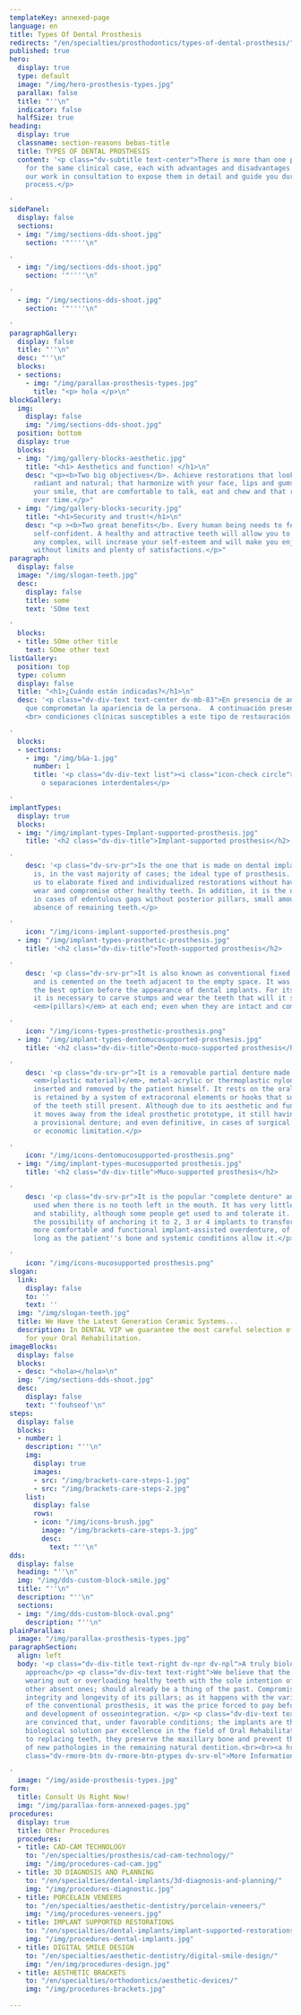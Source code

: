 ```yaml
---
templateKey: annexed-page
language: en
title: Types Of Dental Prosthesis
redirects: "/en/specialties/prosthodontics/types-of-dental-prosthesis/"
published: true
hero:
  display: true
  type: default
  image: "/img/hero-prosthesis-types.jpg"
  parallax: false
  title: "''\n"
  indicator: false
  halfSize: true
heading:
  display: true
  classname: section-reasons bebas-title
  title: TYPES OF DENTAL PROSTHESIS
  content: '<p class="dv-subtitle text-center">There is more than one prosthetic solution
    for the same clinical case, each with advantages and disadvantages. It will be
    our work in consultation to expose them in detail and guide you during the selection
    process.</p>

'
sidePanel:
  display: false
  sections:
  - img: "/img/sections-dds-shoot.jpg"
    section: '"''''\n"

'
  - img: "/img/sections-dds-shoot.jpg"
    section: '"''''\n"

'
  - img: "/img/sections-dds-shoot.jpg"
    section: '"''''\n"

'
paragraphGallery:
  display: false
  title: "''\n"
  desc: "''\n"
  blocks:
  - sections:
    - img: "/img/parallax-prosthesis-types.jpg"
      title: "<p> hola </p>\n"
blockGallery:
  img:
    display: false
    img: "/img/sections-dds-shoot.jpg"
  position: bottom
  display: true
  blocks:
  - img: "/img/gallery-blocks-aesthetic.jpg"
    title: "<h1> Aesthetics and function! </h1>\n"
    desc: "<p><b>Two big objectives</b>. Achieve restorations that look beautiful,
      radiant and natural; that harmonize with your face, lips and gums; that highlight
      your smile, that are comfortable to talk, eat and chew and that remain untouched
      over time.</p>"
  - img: "/img/gallery-blocks-security.jpg"
    title: "<h1>Security and trust!</h1>\n"
    desc: "<p ><b>Two great benefits</b>. Every human being needs to feel good and
      self-confident. A healthy and attractive teeth will allow you to smile without
      any complex, will increase your self-esteem and will make you enjoy a full life,
      without limits and plenty of satisfactions.</p>"
paragraph:
  display: false
  image: "/img/slogan-teeth.jpg"
  desc:
    display: false
    title: some
    text: 'SOme text

'
  blocks:
  - title: SOme other title
    text: SOme other text
listGallery:
  position: top
  type: column
  display: false
  title: "<h1>¿Cuándo están indicadas?</h1>\n"
  desc: '<p class="dv-div-text text-center dv-mb-83">En presencia de anomalías estéticas
    que comprometan la apariencia de la persona.  A continuación presentamos diversas
    <br> condiciones clínicas susceptibles a este tipo de restauración dental:</p>

'
  blocks:
  - sections:
    - img: "/img/b&a-1.jpg"
      number: 1
      title: '<p class="dv-div-text list"><i class="icon-check circle"></i>Diastemas
        o separaciones interdentales</p>

'
implantTypes:
  display: true
  blocks:
  - img: "/img/implant-types-Implant-supported-prosthesis.jpg"
    title: '<h2 class="dv-div-title">Implant-supported prosthesis</h2>

'
    desc: '<p class="dv-srv-pr">Is the one that is made on dental implants and it
      is, in the vast majority of cases; the ideal type of prosthesis. Implants allow
      us to elaborate fixed and individualized restorations without having to carve,
      wear and compromise other healthy teeth. In addition, it is the only fixed alternative
      in cases of edentulous gaps without posterior pillars, small amount or total
      absence of remaining teeth.</p>

'
    icon: "/img/icons-implant-supported-prosthesis.png"
  - img: "/img/implant-types-prosthetic-prosthesis.jpg"
    title: '<h2 class="dv-div-title">Tooth-supported prosthesis</h2>

'
    desc: '<p class="dv-srv-pr">It is also known as conventional fixed prosthesis
      and is cemented on the teeth adjacent to the empty space. It was undoubtedly
      the best option before the appearance of dental implants. For its elaborate
      it is necessary to carve stumps and wear the teeth that will it serve as a base
      <em>(pillars)</em> at each end; even when they are intact and completely healthy.</p>

'
    icon: "/img/icons-types-prosthetic-prosthesis.png"
  - img: "/img/implant-types-dentomucosupported-prosthesis.jpg"
    title: '<h2 class="dv-div-title">Dento-muco-supported prosthesis</h2>

'
    desc: '<p class="dv-srv-pr">It is a removable partial denture made of acrylic
      <em>(plastic material)</em>, metal-acrylic or thermoplastic nylon. It can be
      inserted and removed by the patient himself. It rests on the oral mucosa and
      is retained by a system of extracoronal elements or hooks that surround some
      of the teeth still present. Although due to its aesthetic and functional limitations
      it moves away from the ideal prosthetic prototype, it still having valid as
      a provisional denture; and even definitive, in cases of surgical contraindication
      or economic limitation.</p>

'
    icon: "/img/icons-dentomucosupported-prosthesis.png"
  - img: "/img/implant-types-mucosupported prosthesis.jpg"
    title: '<h2 class="dv-div-title">Muco-supported prosthesis</h2>

'
    desc: '<p class="dv-srv-pr">It is the popular "complete denture" and is still
      used when there is no tooth left in the mouth. It has very little retention
      and stability, although some people get used to and tolerate it. There is currently
      the possibility of anchoring it to 2, 3 or 4 implants to transform it into a
      more comfortable and functional implant-assisted overdenture, of course; as
      long as the patient''s bone and systemic conditions allow it.</p>

'
    icon: "/img/icons-mucosupported prosthesis.png"
slogan:
  link:
    display: false
    to: ''
    text: ''
  img: "/img/slogan-teeth.jpg"
  title: We Have the Latest Generation Ceramic Systems...
  description: In DENTAL VIP we guarantee the most careful selection of dental materials
    for your Oral Rehabilitation.
imageBlocks:
  display: false
  blocks:
  - desc: "<hola></hola>\n"
  img: "/img/sections-dds-shoot.jpg"
  desc:
    display: false
    text: "'fouhseof'\n"
steps:
  display: false
  blocks:
  - number: 1
    description: "''\n"
    img:
      display: true
      images:
      - src: "/img/brackets-care-steps-1.jpg"
      - src: "/img/brackets-care-steps-2.jpg"
    list:
      display: false
      rows:
      - icon: "/img/icons-brush.jpg"
        image: "/img/brackets-care-steps-3.jpg"
        desc:
          text: "''\n"
dds:
  display: false
  heading: "''\n"
  img: "/img/dds-custom-block-smile.jpg"
  title: "''\n"
  description: "''\n"
  sections:
  - img: "/img/dds-custom-block-oval.png"
    description: "''\n"
plainParallax:
  image: "/img/parallax-prosthesis-types.jpg"
paragraphSection:
  align: left
  body: '<p class="dv-div-title text-right dv-npr dv-npl">A truly biological and conservative
    approach</p> <p class="dv-div-text text-right">We believe that the routine of
    wearing out or overloading healthy teeth with the sole intention of replacing
    other absent ones; should already be a thing of the past. Compromise the health,
    integrity and longevity of its pillars; as it happens with the various variants
    of the conventional prosthesis, it was the price forced to pay before the discovery
    and development of osseointegration. </p> <p class="dv-div-text text-right">We
    are convinced that, under favorable conditions; the implants are the ideal and
    biological solution par excellence in the field of Oral Rehabilitation. In addition
    to replacing teeth, they preserve the maxillary bone and prevent the appearance
    of new pathologies in the remaining natural dentition.<br><br><a href="https://dentalvip.com.ve/especialidades/implantes/"
    class="dv-rmore-btn dv-rmore-btn-ptypes dv-srv-ml">More Information</a></p>

'
  image: "/img/aside-prosthesis-types.jpg"
form:
  title: Consult Us Right Now!
  img: "/img/parallax-form-annexed-pages.jpg"
procedures:
  display: true
  title: Other Procedures
  procedures:
  - title: CAD-CAM TECHNOLOGY
    to: "/en/specialties/prosthesis/cad-cam-technology/"
    img: "/img/procedures-cad-cam.jpg"
  - title: 3D DIAGNOSIS AND PLANNING
    to: "/en/specialties/dental-implants/3d-diagnosis-and-planning/"
    img: "/img/procedures-diagnostic.jpg"
  - title: PORCELAIN VENEERS
    to: "/en/specialties/aesthetic-dentistry/porcelain-veneers/"
    img: "/img/procedures-veneers.jpg"
  - title: IMPLANT SUPPORTED RESTORATIONS
    to: "/en/specialties/dental-implants/implant-supported-restorations/"
    img: "/img/procedures-dental-implants.jpg"
  - title: DIGITAL SMILE DESIGN
    to: "/en/specialties/aesthetic-dentistry/digital-smile-design/"
    img: "/en/img/procedures-design.jpg"
  - title: AESTHETIC BRACKETS
    to: "/en/specialties/orthodontics/aesthetic-devices/"
    img: "/img/procedures-brackets.jpg"

---
```

